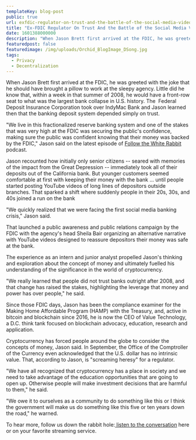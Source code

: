 ```yaml
---
templateKey: blog-post
public: true
url: exfdic-regulator-on-trust-and-the-battle-of-the-social-media-videos
title: "Ex-FDIC Regulator On Trust And the Battle of the Social Media Videos"
date: 1601388000000
description: "When Jason Brett first arrived at the FDIC, he was greeted with the joke that he should have brought a pillow to work at the sleepy agency. Little did he know that, within a week in that summer of 2008, he would have a front-row seat to what was the largest bank collapse in U.S. history."
featuredpost: false
featuredimage: /img/uploads/Orchid_BlogImage_DSong.jpg
tags:
  - Privacy
  - Decentralization
---
```

When Jason Brett first arrived at the FDIC, he was greeted with the joke that he should have brought a pillow to work at the sleepy agency. Little did he know that, within a week in that summer of 2008, he would have a front-row seat to what was the largest bank collapse in U.S. history. The  Federal Deposit Insurance Corporation took over IndyMac Bank and Jason learned then that the banking deposit system depended simply on trust.

"We live in this fractionalized reserve banking system and one of the stakes that was very high at the FDIC was securing the public's confidence, making sure the public was confident knowing that their money was backed by the FDIC," Jason said on the latest episode of [Follow the White Rabbit](https://www.orchid.com/podcast) podcast.

Jason recounted how initially only senior citizens -- seared with memories of the impact from the Great Depression -- immediately took all of their deposits out of the California bank. But younger customers seemed comfortable at first with keeping their money with the bank ... until people started posting YouTube videos of long lines of depositors outside branches. That sparked a shift where suddenly people in their 20s, 30s, and 40s joined a run on the bank

"We quickly realized that we were facing the first social media banking crisis," Jason said.

That launched a public awareness and public relations campaign by the FDIC with the agency's head Sheila Bair organizing an alternative narrative with YouTube videos designed to reassure depositors their money was safe at the bank.

The experience as an intern and junior analyst propelled Jason's thinking and exploration about the concept of money and ultimately fuelled his understanding of the significance in the world of cryptocurrency.

"We really learned that people did not trust banks outright after 2008, and that change has raised the stakes, highlighting the leverage that money and power has over people," he said.

Since those FDIC days, Jason has been the compliance examiner for the Making Home Affordable Program (HAMP) with the Treasury, and, active in bitcoin and blockchain since 2016, he is now the CEO of Value Technology, a D.C. think tank focused on blockchain advocacy, education, research and application.

Cryptocurrency has forced people around the globe to consider the concepts of money, Jason said. In September, the Office of the Comptroller of the Currency even acknowledged that the U.S. dollar has no intrinsic value. That, according to Jason, is "screaming heresy" for a regulator.

"We have all recognized that cryptocurrency has a place in society and we need to take advantage of the education opportunities that are going to open up. Otherwise people will make investment decisions that are harmful to them," he said.

"We owe it to ourselves as a community to do something like this or I think the government will make us do something like this five or ten years down the road," he warned.

To hear more, follow us down the rabbit hole:[ listen to the conversation](https://www.orchid.com/podcast) here or on your favorite streaming service.